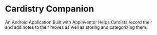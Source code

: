 # Cardistry Companion
An Android Application Built with AppInventor
Helps Cardists record their and add notes to their moves as well as storing and categorizing them.
